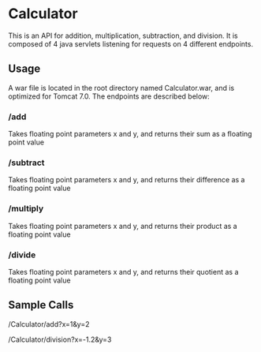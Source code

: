 # Calculator

This is an API for addition, multiplication, subtraction, and division. It is composed of 4 java servlets listening for requests on 4 different endpoints.

## Usage

A war file is located in the root directory named Calculator.war, and is optimized for Tomcat 7.0. The endpoints are described below:

### /add
Takes floating point parameters x and y, and returns their sum as a floating point value
### /subtract
Takes floating point parameters x and y, and returns their difference as a floating point value
### /multiply
Takes floating point parameters x and y, and returns their product as a floating point value
### /divide
Takes floating point parameters x and y, and returns their quotient as a floating point value

## Sample Calls

/Calculator/add?x=1&y=2

/Calculator/division?x=-1.2&y=3
